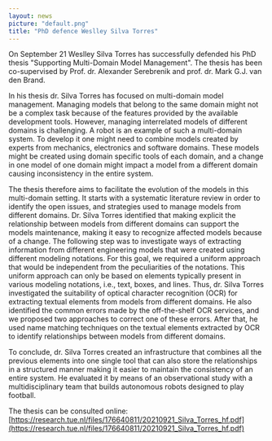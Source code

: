 ```yaml
---
layout: news
picture: "default.png"
title: "PhD defence Weslley Silva Torres"
---
```


On September 21 Weslley Silva Torres has successfully defended his PhD thesis "Supporting Multi-Domain Model Management". The thesis has been co-supervised by Prof. dr. Alexander Serebrenik and prof. dr. Mark G.J. van den Brand.

In his thesis dr. Silva Torres has focused on multi-domain model management. Managing models that belong to the same domain might not be a complex task because of the features provided by the available development tools. However, managing interrelated models of different domains is challenging. A robot is an example of such a multi-domain system. To develop it one might need to combine models created by experts from mechanics, electronics and software domains. These models might be created using domain specific tools of each domain, and a change in one model of one domain might impact a model from a different domain causing inconsistency in the entire system.

The thesis therefore aims to facilitate the evolution of the models in this multi-domain setting. It starts with a systematic literature review in order to identify the open issues, and strategies used to manage models from different domains. Dr. Silva Torres identified that making explicit the relationship between models from different domains can support the models maintenance, making it easy to recognize affected models because of a change. The following step was to investigate ways of extracting information from different engineering models that were created using different modeling notations. For this goal, we required a uniform approach that would be independent from the peculiarities of the notations. This uniform approach can only be based on elements typically present in various modeling notations, i.e., text, boxes, and lines. Thus, dr. Silva Torres investigated the suitability of optical character recognition (OCR) for extracting textual elements from models from different domains. He also identified the common errors made by the off-the-shelf OCR services, and we proposed two approaches to correct one of these errors. After that, he used name matching techniques on the textual elements extracted by OCR to identify relationships between models from different domains.

To conclude, dr. Silva Torres created an infrastructure that combines all the previous elements into one single tool that can also store the relationships in a structured manner making it easier to maintain the consistency of an entire system. He evaluated it by means of an observational study with a multidisciplinary team that builds autonomous robots designed to play football.

The thesis can be consulted online: [https://research.tue.nl/files/176640811/20210921_Silva_Torres_hf.pdf](https://research.tue.nl/files/176640811/20210921_Silva_Torres_hf.pdf)
